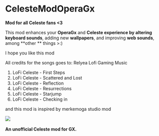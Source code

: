 # CelesteModOperaGx

**Mod for all Celeste fans <3**

This mod enhances your **OperaGx** and **Celeste **experience by altering** keyboard sounds**, adding new **wallpapers**, and improving **web sounds**, among **other ** things >:)

I hope you like this mod

All credits for the songs goes to: Relyea Lofi Gaming Music

1. LoFi Celeste - First Steps
2. LoFi Celeste - Scattered and Lost
3. LoFi Celeste - Reflection
4. LoFi Celeste - Resurrections
5. LoFi Celeste - Starjump
6. LoFi Celeste - Checking in

and this mod is inspired by merkemoga studio mod

​![](https://media1.giphy.com/media/v1.Y2lkPTc5MGI3NjExcjVqbGh4a3BwMzhraHJmczAxZTljMWQ4azF3cXZpZ2drZWh4dXpweSZlcD12MV9pbnRlcm5hbF9naWZfYnlfaWQmY3Q9Zw/9ZN17lNuFKRfT72EMX/giphy.gif)

**An unofficial Celeste mod for GX.**
